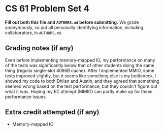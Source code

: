 CS 61 Problem Set 4
===================

**Fill out both this file and `AUTHORS.md` before submitting.** We grade
anonymously, so put all personally identifying information, including
collaborators, in `AUTHORS.md`.

Grading notes (if any)
----------------------
Even before implementing memory-mapped IO, my performance on many of the
tests was significantly below that of other students doing the same thing
(regular single-slot 4096B cache). After I implemented MMIO, some tests
improved slightly, but it seems like something else is my bottleneck.
I showed my code to both Dhilan and Austin, and they agreed that something
seemed wrong based on the test performance, but they couldn't figure out
what it was. Hoping my EC attempt (MMIO) can partly make up for these
performance issues.


Extra credit attempted (if any)
-------------------------------
- Memory-mapped IO